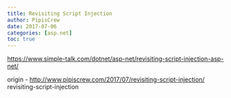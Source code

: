 ```yaml
---
title: Revisiting Script Injection
author: PipisCrew
date: 2017-07-06
categories: [asp.net]
toc: true
---
```


https://www.simple-talk.com/dotnet/asp-net/revisiting-script-injection-asp-net/

origin - http://www.pipiscrew.com/2017/07/revisiting-script-injection/ revisiting-script-injection